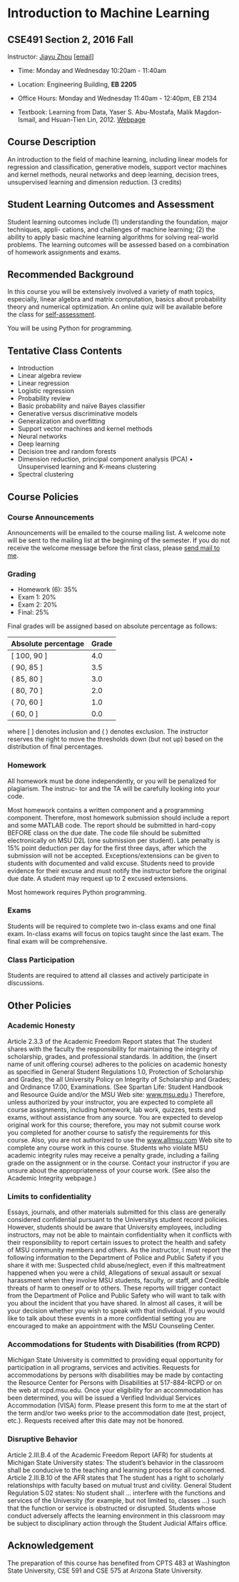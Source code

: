 # Introduction to Machine Learning
## CSE491 Section 2, 2016 Fall

Instructor: [Jiayu Zhou](http://0xmachine.com) [[email](mailto:jiayuz@msu.edu)]

* Time: Monday and Wednesday 10:20am - 11:40am

* Location: Engineering Building, **EB 2205**  

* Office Hours: Monday and Wednesday 11:40am - 12:40pm, EB 2134

* Textbook: Learning from Data, Yaser S. Abu-Mostafa, Malik Magdon-Ismail, and Hsuan-Tien Lin, 2012. [Webpage](http://amlbook.com/)

## Course Description
An introduction to the field of machine learning, including linear models for regression and classification, generative models, support vector machines and kernel methods, neural networks and deep learning, decision trees, unsupervised learning and dimension reduction. (3 credits) 

## Student Learning Outcomes and Assessment
Student learning outcomes include (1) understanding the foundation, major techniques, appli- cations, and challenges of machine learning; (2) the ability to apply basic machine learning algorithms for solving real-world problems. The learning outcomes will be assessed based on a combination of homework assignments and exams.

## Recommended Background
In this course you will be extensively involved a variety of math topics, especially, linear algebra and matrix computation, basics about probability theory and numerical optimization. An online quiz will be available before the class for [self-assessment](https://github.com/jiayuzhou/CSE491-2016Fall/blob/master/assessment/SelfAssessment.pdf). 

You will be using Python for programming.  

## Tentative Class Contents
* Introduction
* Linear algebra review
* Linear regression
* Logistic regression
* Probability review
* Basic probability and naïve Bayes classifier
* Generative versus discriminative models
* Generalization and overfitting
* Support vector machines and kernel methods
* Neural networks
* Deep learning
* Decision tree and random forests
* Dimension reduction, principal component analysis (PCA) • Unsupervised learning and K-means clustering
* Spectral clustering

## Course Policies

### Course Announcements
Announcements will be emailed to the course mailing list. A welcome note will be sent to the mailing list at the beginning of the semester.  If you do not receive the welcome message before the first class, please [send mail to me](mailto:jiayuz@msu.edu).

### Grading 

* Homework (6): 35% 
* Exam 1: 20%
* Exam 2: 20%
* Final: 25%

Final grades will be assigned based on absolute percentage as follows:

| Absolute percentage | Grade | 
| ------------------- | :---- | 
| [ 100, 90 ] | 4.0 | 
| ( 90,  85 ] | 3.5 | 
| ( 85,  80 ] | 3.0 | 
| ( 80,  70 ] | 2.0 | 
| ( 70,  60 ] | 1.0 |
| ( 60,   0 ] | 0.0 |

where [ ] denotes inclusion and ( ) denotes exclusion. The instructor reserves the right to move the thresholds down (but not up) based on the distribution of final percentages.

### Homework
All homework must be done independently, or you will be penalized for plagiarism. The instruc- tor and the TA will be carefully looking into your code.

Most homework contains a written component and a programming component. Therefore, most homework submission should include a report and some MATLAB code. The report should be submitted in hard-copy BEFORE class on the due date. The code file should be submitted electronically on MSU D2L (one submission per student). Late penalty is 15% point deduction per day for the first three days, after which the submission will not be accepted. Exceptions/extensions can be given to students with documented and valid excuse. Students need to provide evidence for their excuse and must notify the instructor before the original due date. A student may request up to 2 excused extensions.

Most homework requires Python programming.

### Exams
Students will be required to complete two in-class exams and one final exam. In-class exams will focus on topics taught since the last exam. The final exam will be comprehensive.

### Class Participation
Students are required to attend all classes and actively participate in discussions.

## Other Policies
### Academic Honesty
Article 2.3.3 of the Academic Freedom Report states that The student shares with the faculty the responsibility
for maintaining the integrity of scholarship, grades, and professional standards. In addition, the (insert name of
unit offering course) adheres to the policies on academic honesty as specified in General Student Regulations
1.0, Protection of Scholarship and Grades; the all University Policy on Integrity of Scholarship and Grades; and
Ordinance 17.00, Examinations. (See Spartan Life: Student Handbook and Resource Guide and/or the MSU Web
site: www.msu.edu.) Therefore, unless authorized by your instructor, you are expected to complete all course
assignments, including homework, lab work, quizzes, tests and exams, without assistance from any source. You are
expected to develop original work for this course; therefore, you may not submit course work you completed for
another course to satisfy the requirements for this course. Also, you are not authorized to use the www.allmsu.com
Web site to complete any course work in this course. Students who violate MSU academic integrity rules may
receive a penalty grade, including a failing grade on the assignment or in the course. Contact your instructor if you
are unsure about the appropriateness of your course work. (See also the Academic Integrity webpage.)

### Limits to confidentiality
Essays, journals, and other materials submitted for this class are generally considered confidential pursuant to
the Universitys student record policies. However, students should be aware that University employees, including
instructors, may not be able to maintain confidentiality when it conflicts with their responsibility to report certain
issues to protect the health and safety of MSU community members and others. As the instructor, I must report
the following information to the Department of Police and Public Safety if you share it with me: Suspected child
abuse/neglect, even if this maltreatment happened when you were a child, Allegations of sexual assault or sexual
harassment when they involve MSU students, faculty, or staff, and Credible threats of harm to oneself or to others.
These reports will trigger contact from the Department of Police and Public Safety who will want to talk with you
about the incident that you have shared. In almost all cases, it will be your decision whether you wish to speak
with that individual. If you would like to talk about these events in a more confidential setting you are encouraged
to make an appointment with the MSU Counseling Center.

### Accommodations for Students with Disabilities (from RCPD)
Michigan State University is committed to providing equal opportunity for participation in all programs, services
and activities. Requests for accommodations by persons with disabilities may be made by contacting the Resource
Center for Persons with Disabilities at 517-884-RCPD or on the web at rcpd.msu.edu. Once your eligibility for
an accommodation has been determined, you will be issued a Verified Individual Services Accommodation (VISA)
form. Please present this form to me at the start of the term and/or two weeks prior to the accommodation date
(test, project, etc.). Requests received after this date may not be honored.

### Disruptive Behavior
Article 2.III.B.4 of the Academic Freedom Report (AFR) for students at Michigan State University states: The
student’s behavior in the classroom shall be conducive to the teaching and learning process for all concerned. Article
2.III.B.10 of the AFR states that The student has a right to scholarly relationships with faculty based on mutual
trust and civility. General Student Regulation 5.02 states: No student shall ... interfere with the functions
and services of the University (for example, but not limited to, classes ...) such that the function or service is
obstructed or disrupted. Students whose conduct adversely affects the learning environment in this classroom may
be subject to disciplinary action through the Student Judicial Affairs office.

## Acknowledgement
The preparation of this course has benefited from CPTS 483 at Washington State University, CSE 591 and CSE 575 at Arizona State University. 


